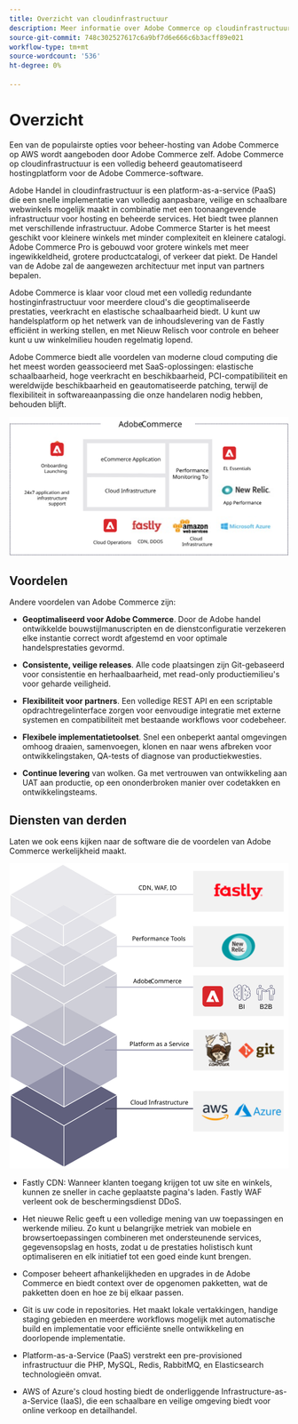 ```yaml
---
title: Overzicht van cloudinfrastructuur
description: Meer informatie over Adobe Commerce op cloudinfrastructuur.
source-git-commit: 748c302527617c6a9bf7d6e666c6b3acff89e021
workflow-type: tm+mt
source-wordcount: '536'
ht-degree: 0%

---
```



# Overzicht

Een van de populairste opties voor beheer-hosting van Adobe Commerce op AWS wordt aangeboden door Adobe Commerce zelf. Adobe Commerce op cloudinfrastructuur is een volledig beheerd geautomatiseerd hostingplatform voor de Adobe Commerce-software.

Adobe Handel in cloudinfrastructuur is een platform-as-a-service (PaaS) die een snelle implementatie van volledig aanpasbare, veilige en schaalbare webwinkels mogelijk maakt in combinatie met een toonaangevende infrastructuur voor hosting en beheerde services. Het biedt twee plannen met verschillende infrastructuur. Adobe Commerce Starter is het meest geschikt voor kleinere winkels met minder complexiteit en kleinere catalogi. Adobe Commerce Pro is gebouwd voor grotere winkels met meer ingewikkeldheid, grotere productcatalogi, of verkeer dat piekt. De Handel van de Adobe zal de aangewezen architectuur met input van partners bepalen.

Adobe Commerce is klaar voor cloud met een volledig redundante hostinginfrastructuur voor meerdere cloud&#39;s die geoptimaliseerde prestaties, veerkracht en elastische schaalbaarheid biedt. U kunt uw handelsplatform op het netwerk van de inhoudslevering van de Fastly efficiënt in werking stellen, en met Nieuw Relisch voor controle en beheer kunt u uw winkelmilieu houden regelmatig lopend.

Adobe Commerce biedt alle voordelen van moderne cloud computing die het meest worden geassocieerd met SaaS-oplossingen: elastische schaalbaarheid, hoge veerkracht en beschikbaarheid, PCI-compatibiliteit en wereldwijde beschikbaarheid en geautomatiseerde patching, terwijl de flexibiliteit in softwareaanpassing die onze handelaren nodig hebben, behouden blijft.

![Diagram met architectonische elementen van Adobe Commerce op cloudinfrastructuur](../../../assets/playbooks/adobe-commerce-cloud-infrastructure.svg)

## Voordelen

Andere voordelen van Adobe Commerce zijn:

- **Geoptimaliseerd voor Adobe Commerce**. Door de Adobe handel ontwikkelde bouwstijlmanuscripten en de dienstconfiguratie verzekeren elke instantie correct wordt afgestemd en voor optimale handelsprestaties gevormd.

- **Consistente, veilige releases**. Alle code plaatsingen zijn Git-gebaseerd voor consistentie en herhaalbaarheid, met read-only productiemilieu&#39;s voor geharde veiligheid.

- **Flexibiliteit voor partners**. Een volledige REST API en een scriptable opdrachtregelinterface zorgen voor eenvoudige integratie met externe systemen en compatibiliteit met bestaande workflows voor codebeheer.

- **Flexibele implementatietoolset**. Snel een onbeperkt aantal omgevingen omhoog draaien, samenvoegen, klonen en naar wens afbreken voor ontwikkelingstaken, QA-tests of diagnose van productiekwesties.

- **Continue levering** van wolken. Ga met vertrouwen van ontwikkeling aan UAT aan productie, op een ononderbroken manier over codetakken en ontwikkelingsteams.

## Diensten van derden

Laten we ook eens kijken naar de software die de voordelen van Adobe Commerce werkelijkheid maakt.

![Diagram met Adobe Commerce op de technologiestapel van de wolkeninfrastructuur](../../../assets/playbooks/cloud-tech-stack.svg)

- Fastly CDN: Wanneer klanten toegang krijgen tot uw site en winkels, kunnen ze sneller in cache geplaatste pagina&#39;s laden. Fastly WAF verleent ook de beschermingsdienst DDoS.

- Het nieuwe Relic geeft u een volledige mening van uw toepassingen en werkende milieu. Zo kunt u belangrijke metriek van mobiele en browsertoepassingen combineren met ondersteunende services, gegevensopslag en hosts, zodat u de prestaties holistisch kunt optimaliseren en elk initiatief tot een goed einde kunt brengen.

- Composer beheert afhankelijkheden en upgrades in de Adobe Commerce en biedt context over de opgenomen pakketten, wat de pakketten doen en hoe ze bij elkaar passen.

- Git is uw code in repositories. Het maakt lokale vertakkingen, handige staging gebieden en meerdere workflows mogelijk met automatische build en implementatie voor efficiënte snelle ontwikkeling en doorlopende implementatie.

- Platform-as-a-Service (PaaS) verstrekt een pre-provisioned infrastructuur die PHP, MySQL, Redis, RabbitMQ, en Elasticsearch technologieën omvat.

- AWS of Azure&#39;s cloud hosting biedt de onderliggende Infrastructure-as-a-Service (IaaS), die een schaalbare en veilige omgeving biedt voor online verkoop en detailhandel.
